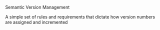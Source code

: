 Semantic Version Management

A simple set of rules and requirements that dictate how version numbers are assigned and incremented